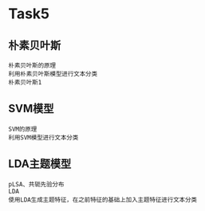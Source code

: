 # Task5
## 朴素贝叶斯
    朴素贝叶斯的原理
    利用朴素贝叶斯模型进行文本分类
    朴素贝叶斯1
## SVM模型
    SVM的原理
    利用SVM模型进行文本分类
## LDA主题模型
    pLSA、共轭先验分布
    LDA
    使用LDA生成主题特征，在之前特征的基础上加入主题特征进行文本分类
